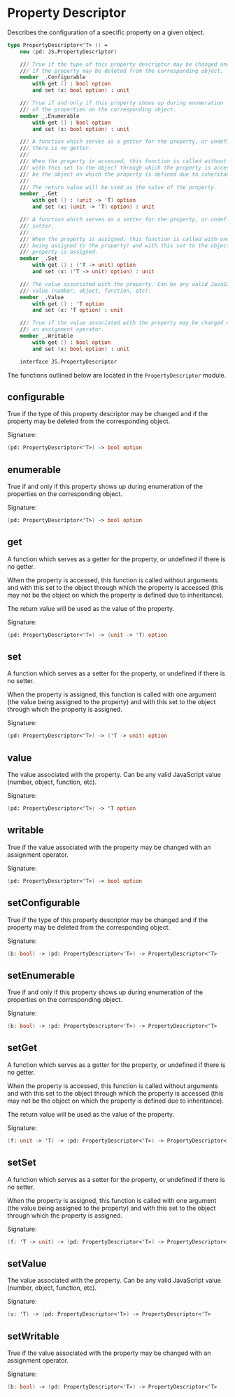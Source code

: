 # Property Descriptor

Describes the configuration of a specific property on a given object.

```fsharp
type PropertyDescriptor<'T> () =
    new (pd: JS.PropertyDescriptor)

    /// True if the type of this property descriptor may be changed and 
    /// if the property may be deleted from the corresponding object.
    member _.Configurable
        with get () : bool option
        and set (x: bool option) : unit

    /// True if and only if this property shows up during enumeration 
    /// of the properties on the corresponding object.
    member _.Enumerable
        with get () : bool option
        and set (x: bool option) : unit

    /// A function which serves as a getter for the property, or undefined if 
    /// there is no getter. 
    ///
    /// When the property is accessed, this function is called without arguments and 
    /// with this set to the object through which the property is accessed (this may not 
    /// be the object on which the property is defined due to inheritance). 
    ///
    /// The return value will be used as the value of the property.
    member _.Get
        with get () : (unit -> 'T) option
        and set (x: (unit -> 'T) option) : unit

    /// A function which serves as a setter for the property, or undefined if there is no 
    /// setter. 
    ///
    /// When the property is assigned, this function is called with one argument (the value 
    /// being assigned to the property) and with this set to the object through which the 
    /// property is assigned.
    member _.Set
        with get () : ('T -> unit) option
        and set (x: ('T -> unit) option) : unit

    /// The value associated with the property. Can be any valid JavaScript 
    /// value (number, object, function, etc).
    member _.Value
        with get () : 'T option 
        and set (x: 'T option) : unit

    /// True if the value associated with the property may be changed with 
    /// an assignment operator.
    member _.Writable
        with get () : bool option
        and set (x: bool option) : unit

    interface JS.PropertyDescriptor
```

The functions outlined below are located in the `PropertyDescriptor` module.

## configurable

True if the type of this property descriptor may be changed and 
if the property may be deleted from the corresponding object.

Signature:
```fsharp
(pd: PropertyDescriptor<'T>) -> bool option
```

## enumerable

True if and only if this property shows up during enumeration 
of the properties on the corresponding object.

Signature:
```fsharp
(pd: PropertyDescriptor<'T>) -> bool option
```

## get

A function which serves as a getter for the property, or undefined if 
there is no getter. 

When the property is accessed, this function is called without arguments and 
with this set to the object through which the property is accessed (this may not 
be the object on which the property is defined due to inheritance). 

The return value will be used as the value of the property.

Signature:
```fsharp
(pd: PropertyDescriptor<'T>) -> (unit -> 'T) option
```

## set

A function which serves as a setter for the property, or undefined if there is no 
setter. 

When the property is assigned, this function is called with one argument (the value 
being assigned to the property) and with this set to the object through which the 
property is assigned.

Signature:
```fsharp
(pd: PropertyDescriptor<'T>) -> ('T -> unit) option
```

## value

The value associated with the property. Can be any valid JavaScript 
value (number, object, function, etc).

Signature:
```fsharp
(pd: PropertyDescriptor<'T>) -> 'T option
```

## writable

True if the value associated with the property may be changed with 
an assignment operator.

Signature:
```fsharp
(pd: PropertyDescriptor<'T>) -> bool option
```

## setConfigurable

True if the type of this property descriptor may be changed and 
if the property may be deleted from the corresponding object.

Signature:
```fsharp
(b: bool) -> (pd: PropertyDescriptor<'T>) -> PropertyDescriptor<'T>
```

## setEnumerable

True if and only if this property shows up during enumeration 
of the properties on the corresponding object.

Signature:
```fsharp
(b: bool) -> (pd: PropertyDescriptor<'T>) -> PropertyDescriptor<'T>
```

## setGet

A function which serves as a getter for the property, or undefined if 
there is no getter. 

When the property is accessed, this function is called without arguments and 
with this set to the object through which the property is accessed (this may not 
be the object on which the property is defined due to inheritance). 

The return value will be used as the value of the property.

Signature:
```fsharp
(f: unit -> 'T) -> (pd: PropertyDescriptor<'T>) -> PropertyDescriptor<'T>
```

## setSet

A function which serves as a setter for the property, or undefined if there is no 
setter. 

When the property is assigned, this function is called with one argument (the value 
being assigned to the property) and with this set to the object through which the 
property is assigned.

Signature:
```fsharp
(f: 'T -> unit) -> (pd: PropertyDescriptor<'T>) -> PropertyDescriptor<'T>
```

## setValue

The value associated with the property. Can be any valid JavaScript 
value (number, object, function, etc).

Signature:
```fsharp
(v: 'T) -> (pd: PropertyDescriptor<'T>) -> PropertyDescriptor<'T>
```

## setWritable

True if the value associated with the property may be changed with 
an assignment operator.

Signature:
```fsharp
(b: bool) -> (pd: PropertyDescriptor<'T>) -> PropertyDescriptor<'T>
```
